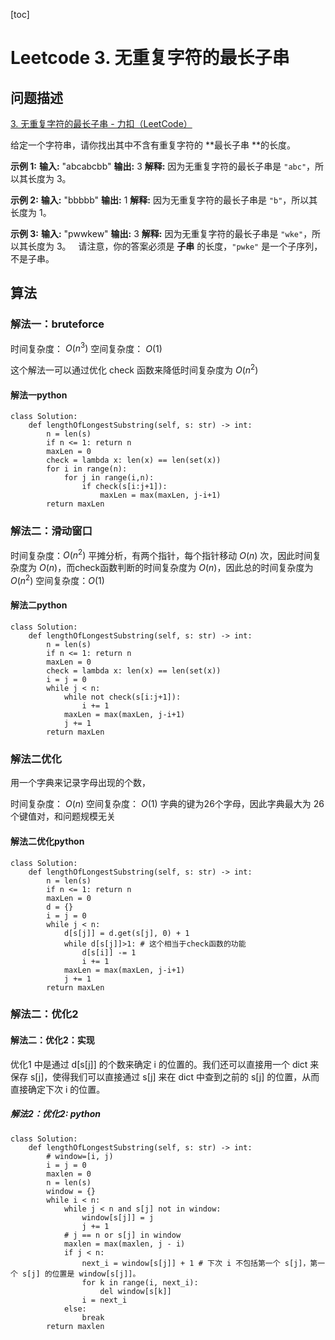 
[toc]

# Leetcode 3. 无重复字符的最长子串

## 问题描述

[3. 无重复字符的最长子串 - 力扣（LeetCode）](https://leetcode-cn.com/problems/longest-substring-without-repeating-characters/)

给定一个字符串，请你找出其中不含有重复字符的 **最长子串 **的长度。

**示例 1:**
**输入:** "abcabcbb"
**输出:** 3
**解释:** 因为无重复字符的最长子串是 `"abc"`，所以其长度为 3。

**示例 2:**
**输入:** "bbbbb"
**输出:** 1
**解释:** 因为无重复字符的最长子串是 `"b"`，所以其长度为 1。

**示例 3:**
**输入:** "pwwkew"
**输出:** 3
**解释:** 因为无重复字符的最长子串是 `"wke"`，所以其长度为 3。
     请注意，你的答案必须是 **子串** 的长度，`"pwke"` 是一个子序列，不是子串。
     
## 算法

### 解法一：bruteforce

时间复杂度： $O(n^3)$
空间复杂度： $O(1)$

这个解法一可以通过优化 check 函数来降低时间复杂度为 $O(n^2)$


#### 解法一python

```
class Solution:
    def lengthOfLongestSubstring(self, s: str) -> int:
        n = len(s)
        if n <= 1: return n
        maxLen = 0
        check = lambda x: len(x) == len(set(x))
        for i in range(n):
            for j in range(i,n):
                if check(s[i:j+1]):
                    maxLen = max(maxLen, j-i+1)
        return maxLen
```


### 解法二：滑动窗口

时间复杂度：$O(n^2)$ 平摊分析，有两个指针，每个指针移动 $O(n)$ 次，因此时间复杂度为 $O(n)$，而check函数判断的时间复杂度为 $O(n)$，因此总的时间复杂度为 $O(n^2)$
空间复杂度：$O(1)$

#### 解法二python

```
class Solution:
    def lengthOfLongestSubstring(self, s: str) -> int:
        n = len(s)
        if n <= 1: return n
        maxLen = 0
        check = lambda x: len(x) == len(set(x))
        i = j = 0
        while j < n:
            while not check(s[i:j+1]):
                i += 1
            maxLen = max(maxLen, j-i+1)
            j += 1
        return maxLen
```

### 解法二优化

用一个字典来记录字母出现的个数，

时间复杂度： $O(n)$ 
空间复杂度： $O(1)$ 字典的键为26个字母，因此字典最大为 26 个键值对，和问题规模无关

#### 解法二优化python

```
class Solution:
    def lengthOfLongestSubstring(self, s: str) -> int:
        n = len(s)
        if n <= 1: return n
        maxLen = 0
        d = {}
        i = j = 0
        while j < n:
            d[s[j]] = d.get(s[j], 0) + 1
            while d[s[j]]>1: # 这个相当于check函数的功能
                d[s[i]] -= 1
                i += 1
            maxLen = max(maxLen, j-i+1)
            j += 1
        return maxLen
```

### 解法二：优化2

#### 解法二：优化2：实现

优化1 中是通过 d[s[j]] 的个数来确定 i 的位置的。我们还可以直接用一个 dict 来保存 s[j]，使得我们可以直接通过 s[j] 来在 dict 中查到之前的 s[j] 的位置，从而直接确定下次 i 的位置。

##### 解法2：优化2: python

```
class Solution:
    def lengthOfLongestSubstring(self, s: str) -> int:
        # window=[i, j)
        i = j = 0
        maxlen = 0
        n = len(s)
        window = {}
        while i < n:
            while j < n and s[j] not in window:
                window[s[j]] = j
                j += 1
            # j == n or s[j] in window
            maxlen = max(maxlen, j - i)
            if j < n:
                next_i = window[s[j]] + 1 # 下次 i 不包括第一个 s[j]，第一个 s[j] 的位置是 window[s[j]]。
                for k in range(i, next_i):
                    del window[s[k]]
                i = next_i
            else:
                break
        return maxlen
```                 
